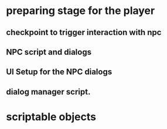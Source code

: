# preparing stage for the player

## checkpoint to trigger interaction with npc
## NPC script and dialogs
## UI Setup for the NPC dialogs
## dialog manager script.
# scriptable objects
